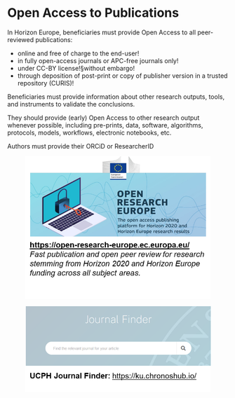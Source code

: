 # Open Access to Publications

In Horizon Europe, beneficiaries must provide Open Access to all peer-reviewed publications:

* online and free of charge to the end-user!
* in fully open-access journals or APC-free journals only!
* under CC-BY license!§without embargo!
* through deposition of post-print or copy of publisher version in a trusted repository (CURIS)!

Beneficiaries must provide information about other research outputs, tools, and instruments to validate the conclusions.

They should provide (early) Open Access to other research output whenever possible, including pre-prints, data, software, algorithms, protocols, models, workflows, electronic notebooks, etc.

Authors must provide their ORCiD or ResearcherID

<figure><img src="../../../../.gitbook/assets/image (17).png" alt="" width="524"><figcaption></figcaption></figure>

<figure><img src="../../../../.gitbook/assets/image (22).png" alt="" width="524"><figcaption></figcaption></figure>
